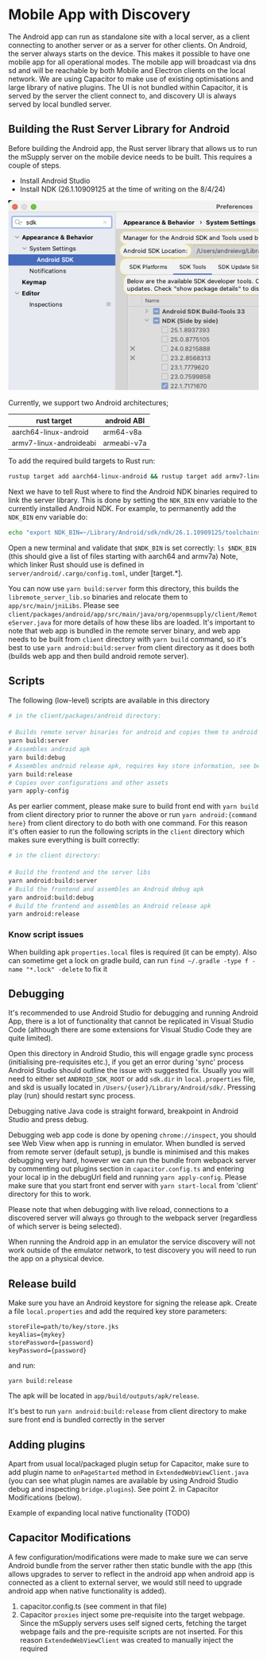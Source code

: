 # Mobile App with Discovery

The Android app can run as standalone site with a local server, as a client connecting to another server or as a server for other clients.
On Android, the server always starts on the device.
This makes it possible to have one mobile app for all operational modes.
The mobile app will broadcast via dns sd and will be reachable by both Mobile and Electron clients on the local network.
We are using Capacitor to make use of existing optimisations and large library of native plugins.
The UI is not bundled within Capacitor, it is served by the server the client connect to, and discovery UI is always served by local bundled server.

## Building the Rust Server Library for Android

Before building the Android app, the Rust server library that allows us to run the mSupply server on the mobile device needs to be built.
This requires a couple of steps.

- Install Android Studio
- Install NDK (26.1.10909125 at the time of writing on the 8/4/24)

![omSupply Android NDK](./doc/omSupply_android_ndk.png)

Currently, we support two Android architectures;

| rust target             | android ABI |
| ----------------------- | ----------- |
| aarch64-linux-android   | arm64-v8a   |
| armv7-linux-androideabi | armeabi-v7a |

To add the required build targets to Rust run:

```bash
rustup target add aarch64-linux-android && rustup target add armv7-linux-androideabi
```

Next we have to tell Rust where to find the Android NDK binaries required to link the server library.
This is done by setting the `NDK_BIN` env variable to the currently installed Android NDK.
For example, to permanently add the `NDK_BIN` env variable do:

```bash
echo "export NDK_BIN=~/Library/Android/sdk/ndk/26.1.10909125/toolchains/llvm/prebuilt/darwin-x86_64/bin/" >> ~/.zshrc
```

Open a new terminal and validate that `$NDK_BIN` is set correctly: `ls $NDK_BIN` (this should give a list of files starting with aarch64 and armv7a)
Note, which linker Rust should use is defined in `server/android/.cargo/config.toml`, under [target.*].

You can now use `yarn build:server` form this directory, this builds the `libremote_server_lib.so` binaries and relocate them to `app/src/main/jniLibs`.
Please see `client/packages/android/app/src/main/java/org/openmsupply/client/RemoteServer.java` for more details of how these libs are loaded.
It's important to note that web app is bundled in the remote server binary, and web app needs to be built from `client` directory with `yarn build` command, so it's best to use `yarn android:build:server` from client directory as it does both (builds web app and then build android remote server).

## Scripts

The following (low-level) scripts are available in this directory

```bash
# in the client/packages/android directory:

# Builds remote server binaries for android and copies them to android package
yarn build:server
# Assembles android apk
yarn build:debug
# Assembles android release apk, requires key store information, see below
yarn build:release
# Copies over configurations and other assets
yarn apply-config
```

As per earlier comment, please make sure to build front end with `yarn build` from client directory prior to runner the above or run `yarn android:{command here}` from client directory to do both with one command.
For this reason it's often easier to run the following scripts in the `client` directory which makes sure everything is built correctly:

```bash
# in the client directory:

# Build the frontend and the server libs
yarn android:build:server
# Build the frontend and assembles an Android debug apk
yarn android:build:debug
# Build the frontend and assembles an Android release apk
yarn android:release
```

### Know script issues

When building apk `properties.local` files is required (it can be empty). Also can sometime get a lock on gradle build, can run `find ~/.gradle -type f -name "*.lock" -delete` to fix it

## Debugging

It's recommended to use Android Studio for debugging and running Android App, there is a lot of functionality that cannot be replicated in Visual Studio Code (although there are some extensions for Visual Studio Code they are quite limited).

Open this directory in Android Studio, this will engage gradle sync process (initialising pre-requisites etc.), if you get an error during 'sync' process Android Studio should outline the issue with suggested fix.
Usually you will need to either set `ANDROID_SDK_ROOT` or add `sdk.dir` in `local.properties` file, and skd is usually located in `/Users/{user}/Library/Android/sdk/`. Pressing play (run) should restart sync process.

Debugging native Java code is straight forward, breakpoint in Android Studio and press debug.

Debugging web app code is done by opening `chrome://inspect`, you should see Web View when app is running in emulator. When bundled is served from remote server (default setup), js bundle is minimised and this makes debugging very hard, however we can run the bundle from webpack server by commenting out plugins section in `capacitor.config.ts` and entering your local ip in the debugUrl field and running `yarn apply-config`. Please make sure that you start front end server with `yarn start-local` from 'client' directory for this to work.

Please note that when debugging with live reload, connections to a discovered server will always go through to the webpack server (regardless of which server is being selected).

When running the Android app in an emulator the service discovery will not work outside of the emulator network, to test discovery you will need to run the app on a physical device.

## Release build

Make sure you have an Android keystore for signing the release apk.
Create a file `local.properties` and add the required key store parameters:

```
storeFile=path/to/key/store.jks
keyAlias={mykey}
storePassword={password}
keyPassword={password}
```

and run:

```
yarn build:release
```

The apk will be located in `app/build/outputs/apk/release`.

It's best to run `yarn android:build:release` from client directory to make sure front end is bundled correctly in the server

## Adding plugins

Apart from usual local/packaged plugin setup for Capacitor, make sure to add plugin name to `onPageStarted` method in `ExtendedWebViewClient.java` (you can see what plugin names are available by using Android Studio debug and inspecting `bridge.plugins`). See point 2. in Capacitor Modifications (below).

Example of expanding local native functionality (TODO)

## Capacitor Modifications

A few configuration/modifications were made to make sure we can serve Android bundle from the server rather then static bundle with the app (this allows upgrades to server to reflect in the android app when android app is connected as a client to external server, we would still need to upgrade android app when native functionality is added).

1. capacitor.config.ts (see comment in that file)
2. Capacitor `proxies` inject some pre-requisite <scripts> into the target webpage.
   Since the mSupply servers uses self signed certs, fetching the target webpage fails and the pre-requisite scripts are not inserted.
   For this reason `ExtendedWebViewClient` was created to manually inject the required <script> tags.
   [Discussion](https://github.com/ionic-team/capacitor/discussions/6166) was made on capacitor github to see if there is another way to overcome this.
3. Base url is loaded manually in `handleOnStart()` method in `NativeApi.java`

## Extra

The cert plugin (`app/src/main/java/org/openmsupply/client/certplugin/CertPlugin.java`) allows the web client to make https request to the remote-server using a self signed certificate. It needs to extend `ExtendedWebViewClient` rather than `WebViewClient` to allow for Capacitor Modification 2. to work.

`RemoteServer.java` is jni mapping to functions defined in `server/android/src/android.rs`, it is started and stopped in `MainActivity.java`

## CAP

Capacitor comes with cli, we mainly use `npx cap copy` (or `yarn apply-config`), this moves bundled assets to app/src/main/assets/public. Usually capacitor would bundle web app within the APK, since we are serving front end bundle with server we don't need to move them (you will not that in capacitor.config.ts `webDir` is pointed to a non-existant directory). Capacitor also moves pre requisites to cordova plugins to that folder, which is automatically injected into served `html`. Another task of `npx cap copy` is to copy configuration files `capacitor.config.ts` is translated to JSON file and moved to app/src/main/assets

`app/src/main/assets/public` directory is typically not committed, but since it's only going to have cordova artifacts, it is in our case (to reduce setup).

`npx cap copy` or `yarn apply-config` should only be run when cordova plugins are added or updated or when updating capacitor.config.ts

When adding plugins - add them to the android package; if they are not here, then `npx cap sync` does not detect them. You should see

```
✔ Updating Android plugins in 2.09ms
[info] Found 3 Capacitor plugins for android:
       @capacitor-community/barcode-scanner@3.0.3
       @capacitor/keyboard@4.1.1
       @capacitor/preferences@4.0.2
[info] Found 1 Cordova plugin for android:
       cordova-plugin-printer@0.8.0
```

with the new plugin showing up under the Cordova or Capacitor plugins sections.
Also, add the plugin to `onPageStarted` in `ExtendedWebViewClient` - see the other plugins for details.
If you require the plugin to be used in other packages, then you can also install in the root, or in individual packages, to make it available for use elsewhere.

You can check the plugins using `npx cap ls` or the configuration generally with `npx cap doctor`

If you are having gradle issues, open the project (packages/android folder) in Android Studio and then click on the "Sync Project with Gradle Files" button in the top right of Android Studio (the icon looks like an elephant).

## Self signed cert SSL security

To avoid an error being thrown by the native web view when the server certificate is self-signed, we override the web view certificate error listener and allow connection when:

- In debug mode
- The connection is local after verifying the certificate against the local `cert.pem` file : this is for discovery or when connecting to a local server
  \*The stored SSL fingerprint matches the server fingerprint

For the above to work we store the SSL fingerprint when we first connect to the server and then check that fingerprint on consecutive connections.
The SSL fingerprint is stored in app data and is associated with the `hardwareId` and `port` of the server.
This works very similar to ssh client, but we associate fingerprint with hardwareId and port instead of domain or ip since local ip can change for the server.

App data would need to be cleared if the local certificate was changed.

## Log files on Android

Go to `browse files` in device manager, then navigate to `data/org.openmsupply.client/files/(log_name).log` to view log, logs that have exceeded the max file size is compressed and saved as a `.gz` zip.
Alternatively when using an emulator, navigate to `data/user/0/org.openmsupply.client/files/(log_name).log`.

## Common Android Studio Errors

### Java

If you get a Java Compatibility error in Android studio during Gradle sync, you can download a new JDK via settings/preferences -> Build, Execution, Deployment -> Build Tools -> Gradle -> (drop down Gradle JDK:), and choose the Java version as per [capacitor.build.gradle](https://github.com/openmsupply/open-msupply/blob/7befca66e757570bcec1eacc58099393e8eba8d0/client/packages/android/app/capacitor.build.gradle#L5). Then sync Gradle files vai elephant icon on top right or File -> Sync Project with Gradle Files.

### AGP

If you get AGP compatibility error in Android Studio during gradle sync, you will need to update your Android Studio version.

### Failed to find/build :capacitor

Run `npx cap sync` from android directory
